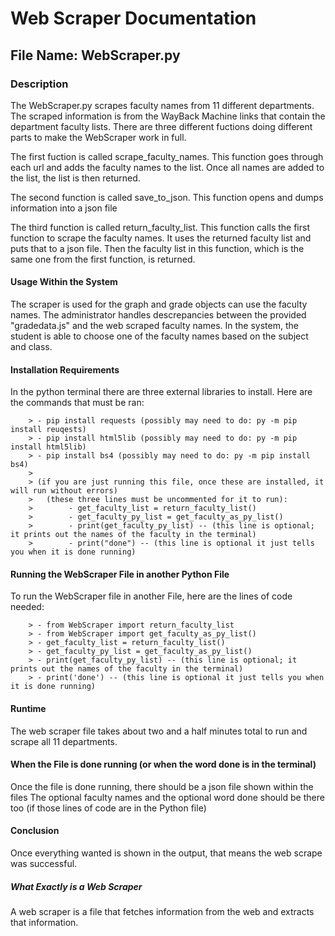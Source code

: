 # Web Scraper Documentation

## File Name: WebScraper.py 

### Description
The WebScraper.py scrapes faculty names from 11 different departments. The scraped information is from the WayBack Machine links that contain the department faculty lists. There are three different fuctions doing different parts to make the WebScraper work in full. 

The first fuction is called scrape_faculty_names. This function goes through each url and adds the faculty names to the list. Once all names are added to the list, the list is then returned.

The second function is called save_to_json. This function opens and dumps information into a json file

The third function is called return_faculty_list. This function calls the first function to scrape the faculty names. It uses the returned faculty list and puts that to a json file. Then the faculty list in this function, which is the same one from the first function, is returned.

#### Usage Within the System
The scraper is used for the graph and grade objects can use the faculty names. The administrator handles descrepancies between the provided "gradedata.js" and the web scraped faculty names. In the system, the student is able to choose one of the faculty names based on the subject and class. 


#### Installation Requirements
In the python terminal there are three external libraries to install. Here are the commands that must be ran:

        > - pip install requests (possibly may need to do: py -m pip install reuqests)
        > - pip install html5lib (possibly may need to do: py -m pip install html5lib)
        > - pip install bs4 (possibly may need to do: py -m pip install bs4)
        >
        > (if you are just running this file, once these are installed, it will run without errors)
        >   (these three lines must be uncommented for it to run):
        >        - get_faculty_list = return_faculty_list()
        >        - get_faculty_py_list = get_faculty_as_py_list()
        >        - print(get_faculty_py_list) -- (this line is optional; it prints out the names of the faculty in the terminal)
        >        - print("done") -- (this line is optional it just tells you when it is done running)


#### Running the WebScraper File in another Python File
To run the WebScraper file in another File, here are the lines of code needed:

        > - from WebScraper import return_faculty_list
        > - from WebScraper import get_faculty_as_py_list()
        > - get_faculty_list = return_faculty_list()
        > - get_faculty_py_list = get_faculty_as_py_list()
        > - print(get_faculty_py_list) -- (this line is optional; it prints out the names of the faculty in the terminal)
        > - print('done') -- (this line is optional it just tells you when it is done running)


#### Runtime
The web scraper file takes about two and a half minutes total to run and scrape all 11 departments.

#### When the File is done running (or when the word done is in the terminal) 
Once the file is done running, there should be a json file shown within the files
The optional faculty names and the optional word done should be there too (if those lines of code are in the Python file)

#### Conclusion
Once everything wanted is shown in the output, that means the web scrape was successful.

##### What Exactly is a Web Scraper
A web scraper is a file that fetches information from the web and extracts that information.
